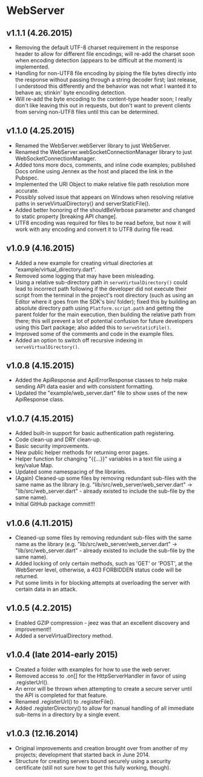 WebServer
=========

v1.1.1 (4.26.2015)
-----------------
* Removing the default UTF-8 charset requirement in the response header to allow for different
  file encodings; will re-add the charset soon when encoding detection (appears to be difficult
  at the moment) is implemented.
* Handling for non-UTF8 file encoding by piping the file bytes directly into the response without
  passing through a string decoder first; last release, I understood this differently and the
  behavior was not what I wanted it to behave as; stinkin' byte encoding detection.
* Will re-add the byte encoding to the content-type header soon; I really don't like leaving this
  out in requests, but don't want to prevent clients from serving non-UTF8 files until this can
  be determined.

v1.1.0 (4.25.2015)
------------------
* Renamed the WebServer.webServer library to just WebServer.
* Renamed the WebServer.webSocketConnectionManager library to just WebSocketConnectionManager.
* Added tons more docs, comments, and inline code examples; published Docs online using Jennex
  as the host and placed the link in the Pubspec.
* Implemented the URI Object to make relative file path resolution more accurate.
* Possibly solved issue that appears on Windows when resolving relative paths in
  serveVirtualDirectory() and serverStaticFile().
* Added better honoring of the shouldBeVerbose parameter and changed to static property
  [breaking API change].
* UTF8 encoding was required for files to be read before, but now it will work with any
  encoding and convert it to UTF8 during file read.

v1.0.9 (4.16.2015)
--------------------
* Added a new example for creating virtual directories at "example/virtual_directory.dart".
* Removed some logging that may have been misleading.
* Using a relative sub-directory path in `serveVirtualDirectory()` could lead to incorrect
  path following if the developer did not execute their script from the terminal in the project's
  root directory (such as using an Editor where it goes from the SDK's bin/ folder); fixed this
  by building an absolute directory path using `Platform.script.path` and getting the parent folder
  for the main execution, then building the relative path from there; this will prevent a lot of
  potential confusion for future developers using this Dart package; also added this to
  `serveStaticFile()`.
* Improved some of the comments and code in the example files.
* Added an option to switch off recursive indexing in `serveVirtualDirectory()`.

v1.0.8 (4.15.2015)
------------------
* Added the ApiResponse and ApiErrorResponse classes to help make sending API data easier and
  with consistent formatting.
* Updated the "example/web_server.dart" file to show uses of the new ApiResponse class.

v1.0.7 (4.15.2015)
--------------------
* Added built-in support for basic authentication path registering.
* Code clean-up and DRY clean-up.
* Basic security improvements.
* New public helper methods for returning error pages.
* Helper function for changing "{{...}}" variables in a text file using a key/value Map.
* Updated some namespacing of the libraries.
* (Again) Cleaned-up some files by removing redundant sub-files with the same name as the library
  (e.g. "lib/src/web_server/web_server.dart" -> "lib/src/web_server.dart" - already existed
  to include the sub-file by the same name).
* Initial GitHub package commit!!!

v1.0.6 (4.11.2015)
-----------------
* Cleaned-up some files by removing redundant sub-files with the same name as the library
  (e.g. "lib/src/web_server/web_server.dart" -> "lib/src/web_server.dart" - already existed
  to include the sub-file by the same name).
* Added locking of only certain methods, such as 'GET' or 'POST', at the WebServer level,
  otherwise, a 403 FORBIDDEN status code will be returned.
* Put some limits in for blocking attempts at overloading the server with certain data in an attack.

v1.0.5 (4.2.2015)
-----------------
* Enabled GZIP compression - jeez was that an excellent discovery and improvement!!
* Added a serveVirtualDirectory method.

v1.0.4 (late 2014-early 2015)
-----------------
* Created a folder with examples for how to use the web server.
* Removed access to .on[] for the HttpServerHandler in favor of using .registerUrl().
* An error will be thrown when attempting to create a secure server until the API is completed for
  that feature.
* Renamed .registerUrl() to .registerFile().
* Added .registerDirectory() to allow for manual handling of all immediate sub-items in a directory
  by a single event.

v1.0.3 (12.16.2014)
-------------------
* Original improvements and creation brought over from another of my projects; development that
  started back in June 2014.
* Structure for creating servers bound securely using a security certificate (still not sure how
  to get this fully working, though).